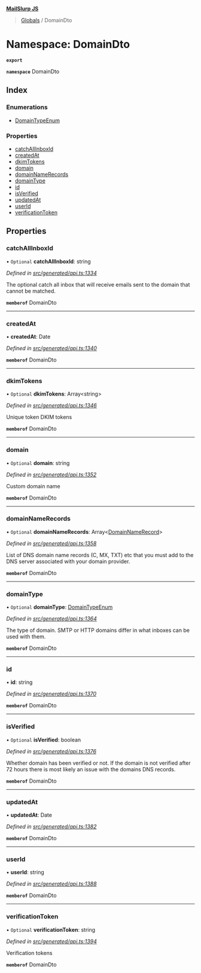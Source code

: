 **[MailSlurp JS](../README.md)**

> [Globals](../README.md) / DomainDto

# Namespace: DomainDto

**`export`** 

**`namespace`** DomainDto

## Index

### Enumerations

* [DomainTypeEnum](../enums/domaindto.domaintypeenum.md)

### Properties

* [catchAllInboxId](domaindto.md#catchallinboxid)
* [createdAt](domaindto.md#createdat)
* [dkimTokens](domaindto.md#dkimtokens)
* [domain](domaindto.md#domain)
* [domainNameRecords](domaindto.md#domainnamerecords)
* [domainType](domaindto.md#domaintype)
* [id](domaindto.md#id)
* [isVerified](domaindto.md#isverified)
* [updatedAt](domaindto.md#updatedat)
* [userId](domaindto.md#userid)
* [verificationToken](domaindto.md#verificationtoken)

## Properties

### catchAllInboxId

• `Optional` **catchAllInboxId**: string

*Defined in [src/generated/api.ts:1334](https://github.com/mailslurp/mailslurp-client/blob/e4d4355/src/generated/api.ts#L1334)*

The optional catch all inbox that will receive emails sent to the domain that cannot be matched.

**`memberof`** DomainDto

___

### createdAt

•  **createdAt**: Date

*Defined in [src/generated/api.ts:1340](https://github.com/mailslurp/mailslurp-client/blob/e4d4355/src/generated/api.ts#L1340)*

**`memberof`** DomainDto

___

### dkimTokens

• `Optional` **dkimTokens**: Array\<string>

*Defined in [src/generated/api.ts:1346](https://github.com/mailslurp/mailslurp-client/blob/e4d4355/src/generated/api.ts#L1346)*

Unique token DKIM tokens

**`memberof`** DomainDto

___

### domain

• `Optional` **domain**: string

*Defined in [src/generated/api.ts:1352](https://github.com/mailslurp/mailslurp-client/blob/e4d4355/src/generated/api.ts#L1352)*

Custom domain name

**`memberof`** DomainDto

___

### domainNameRecords

• `Optional` **domainNameRecords**: Array\<[DomainNameRecord](domainnamerecord.md)>

*Defined in [src/generated/api.ts:1358](https://github.com/mailslurp/mailslurp-client/blob/e4d4355/src/generated/api.ts#L1358)*

List of DNS domain name records (C, MX, TXT) etc that you must add to the DNS server associated with your domain provider.

**`memberof`** DomainDto

___

### domainType

• `Optional` **domainType**: [DomainTypeEnum](../enums/domaindto.domaintypeenum.md)

*Defined in [src/generated/api.ts:1364](https://github.com/mailslurp/mailslurp-client/blob/e4d4355/src/generated/api.ts#L1364)*

The type of domain. SMTP or HTTP domains differ in what inboxes can be used with them.

**`memberof`** DomainDto

___

### id

•  **id**: string

*Defined in [src/generated/api.ts:1370](https://github.com/mailslurp/mailslurp-client/blob/e4d4355/src/generated/api.ts#L1370)*

**`memberof`** DomainDto

___

### isVerified

• `Optional` **isVerified**: boolean

*Defined in [src/generated/api.ts:1376](https://github.com/mailslurp/mailslurp-client/blob/e4d4355/src/generated/api.ts#L1376)*

Whether domain has been verified or not. If the domain is not verified after 72 hours there is most likely an issue with the domains DNS records.

**`memberof`** DomainDto

___

### updatedAt

•  **updatedAt**: Date

*Defined in [src/generated/api.ts:1382](https://github.com/mailslurp/mailslurp-client/blob/e4d4355/src/generated/api.ts#L1382)*

**`memberof`** DomainDto

___

### userId

•  **userId**: string

*Defined in [src/generated/api.ts:1388](https://github.com/mailslurp/mailslurp-client/blob/e4d4355/src/generated/api.ts#L1388)*

**`memberof`** DomainDto

___

### verificationToken

• `Optional` **verificationToken**: string

*Defined in [src/generated/api.ts:1394](https://github.com/mailslurp/mailslurp-client/blob/e4d4355/src/generated/api.ts#L1394)*

Verification tokens

**`memberof`** DomainDto
